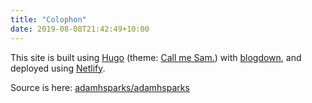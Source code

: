 ```yaml
---
title: "Colophon"
date: 2019-08-08T21:42:49+10:00
---
```


This site is built using [Hugo](https://gohugo.io/) (theme: [Call me Sam.](https://themes.gohugo.io/hugo-theme-sam/)) with
[blogdown](https://github.com/rstudio/blogdown), and deployed using [Netlify](https://www.netlify.com/).

Source is here: [adamhsparks/adamhsparks](https://github.com/adamhsparks/adamhsparks/)
